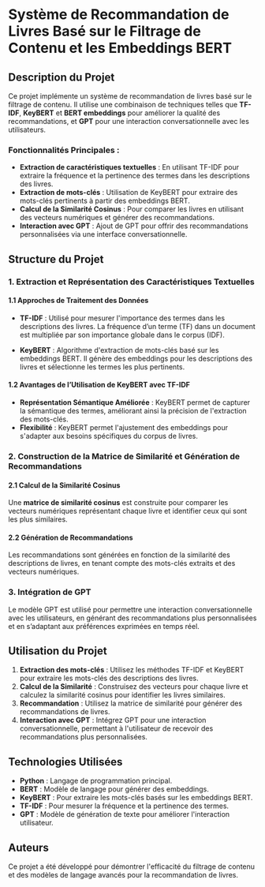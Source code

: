 
# Système de Recommandation de Livres Basé sur le Filtrage de Contenu et les Embeddings BERT

## Description du Projet
Ce projet implémente un système de recommandation de livres basé sur le filtrage de contenu. Il utilise une combinaison de techniques telles que **TF-IDF**, **KeyBERT** et **BERT embeddings** pour améliorer la qualité des recommandations, et **GPT** pour une interaction conversationnelle avec les utilisateurs.

### Fonctionnalités Principales :
- **Extraction de caractéristiques textuelles** : En utilisant TF-IDF pour extraire la fréquence et la pertinence des termes dans les descriptions des livres.
- **Extraction de mots-clés** : Utilisation de KeyBERT pour extraire des mots-clés pertinents à partir des embeddings BERT.
- **Calcul de la Similarité Cosinus** : Pour comparer les livres en utilisant des vecteurs numériques et générer des recommandations.
- **Interaction avec GPT** : Ajout de GPT pour offrir des recommandations personnalisées via une interface conversationnelle.

## Structure du Projet

### 1. Extraction et Représentation des Caractéristiques Textuelles
#### 1.1 Approches de Traitement des Données
- **TF-IDF** : Utilisé pour mesurer l'importance des termes dans les descriptions des livres. La fréquence d’un terme (TF) dans un document est multipliée par son importance globale dans le corpus (IDF).
  
- **KeyBERT** : Algorithme d'extraction de mots-clés basé sur les embeddings BERT. Il génère des embeddings pour les descriptions des livres et sélectionne les termes les plus pertinents.

#### 1.2 Avantages de l’Utilisation de KeyBERT avec TF-IDF
- **Représentation Sémantique Améliorée** : KeyBERT permet de capturer la sémantique des termes, améliorant ainsi la précision de l'extraction des mots-clés.
- **Flexibilité** : KeyBERT permet l'ajustement des embeddings pour s'adapter aux besoins spécifiques du corpus de livres.

### 2. Construction de la Matrice de Similarité et Génération de Recommandations
#### 2.1 Calcul de la Similarité Cosinus
Une **matrice de similarité cosinus** est construite pour comparer les vecteurs numériques représentant chaque livre et identifier ceux qui sont les plus similaires.

#### 2.2 Génération de Recommandations
Les recommandations sont générées en fonction de la similarité des descriptions de livres, en tenant compte des mots-clés extraits et des vecteurs numériques.

### 3. Intégration de GPT
Le modèle GPT est utilisé pour permettre une interaction conversationnelle avec les utilisateurs, en générant des recommandations plus personnalisées et en s’adaptant aux préférences exprimées en temps réel.

## Utilisation du Projet
1. **Extraction des mots-clés** : Utilisez les méthodes TF-IDF et KeyBERT pour extraire les mots-clés des descriptions des livres.
2. **Calcul de la Similarité** : Construisez des vecteurs pour chaque livre et calculez la similarité cosinus pour identifier les livres similaires.
3. **Recommandation** : Utilisez la matrice de similarité pour générer des recommandations de livres.
4. **Interaction avec GPT** : Intégrez GPT pour une interaction conversationnelle, permettant à l'utilisateur de recevoir des recommandations plus personnalisées.

## Technologies Utilisées
- **Python** : Langage de programmation principal.
- **BERT** : Modèle de langage pour générer des embeddings.
- **KeyBERT** : Pour extraire les mots-clés basés sur les embeddings BERT.
- **TF-IDF** : Pour mesurer la fréquence et la pertinence des termes.
- **GPT** : Modèle de génération de texte pour améliorer l'interaction utilisateur.

## Auteurs
Ce projet a été développé pour démontrer l'efficacité du filtrage de contenu et des modèles de langage avancés pour la recommandation de livres.
